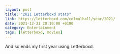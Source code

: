 ```yaml
--- 
layout: post 
title: "2021 Letterboxd stats" 
link: https://letterboxd.com/colmulhall/year/2021/
date: 2021-12-31 20:10:00 +0100 
category: Entertainment 
tags: [letterboxd, movies] 
--- 
```


And so ends my first year using Letterboxd.
